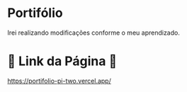 # Portifólio
Irei realizando modificações conforme o meu aprendizado.

# 🔸 Link da Página 🔸
https://portifolio-pi-two.vercel.app/

